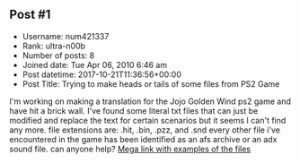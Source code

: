 ## Post #1
- Username: num421337
- Rank: ultra-n00b
- Number of posts: 8
- Joined date: Tue Apr 06, 2010 6:46 am
- Post datetime: 2017-10-21T11:36:56+00:00
- Post Title: Trying to make heads or tails of some files from PS2 Game

I'm working on making a translation for the Jojo Golden Wind ps2 game and have hit a brick wall. I've found some literal txt files that can just be modified and replace the text for certain scenarios but it seems I can't find any more. 
file extensions are: .hit, .bin, .pzz, and .snd every other file i've encountered in the game has been identified as an afs archive or an adx sound file. can anyone help?
[Mega link with examples of the files](https://mega.nz/#F!4ZBWlQwA!fzeVvfMlc_ZrrLiWCMb8ew)
